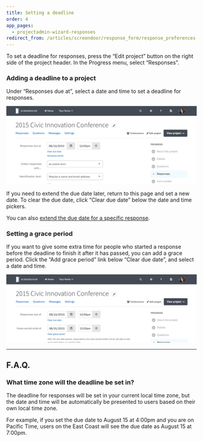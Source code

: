```yaml
---
title: Setting a deadline
order: 4
app_pages:
  - projectadmin-wizard-responses
redirect_from: /articles/screendoor/response_form/response_preferences.html
---
```


To set a deadline for responses, press the &ldquo;Edit project&rdquo; button on the right side of the project header. In the Progress menu, select &ldquo;Responses&rdquo;.

### Adding a deadline to a project

Under &ldquo;Responses due at&rdquo;, select a date and time to set a deadline for responses.

![Setting a deadline.](../images/deadline1.png)

If you need to extend the due date later, return to this page and set a new date. To clear the due date, click &ldquo;Clear due date&rdquo; below the date and time pickers.

You can also [extend the due date for a specific response](../responses/providing_support_to_respondents.html#extending-the-due-date-for-a-specific-response).

### Setting a grace period

If you want to give some extra time for people who started a response before the deadline to finish it after it has passed, you can add a grace period. Click the &ldquo;Add grace period&rdquo; link below &ldquo;Clear due date&rdquo;, and select a date and time.

![Adding a grace period.](../images/deadline2.png)

---

## F.A.Q.

### What time zone will the deadline be set in?
The deadline for responses will be set in your current local time zone, but the date and time will be automatically be presented to users based on their own local time zone.

For example, if you set the due date to August 15 at 4:00pm and you are on Pacific Time, users on the East Coast will see the due date as August 15 at 7:00pm.
